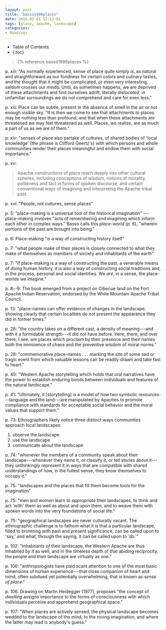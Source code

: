```yaml
---
layout: post
title: "basso1996places"
date: 2016-02-01 12:12:01
tags: [place, apache, landscape]
categories: 
- Readings 
...
```

* Table of Contents
* {:toc}

> {% reference basso1996places %}

p. xiii: "As normally experienced, sense of place quite simply *is*, as natural and straightforward as our fondness for certain colors and culinary tastes, and the thought that it might be complicated, or even very interesting, seldom crosses our minds. Until, as sometimes happens, we are deprived of these attachments and find ourselves adrift, literally *dislocated*, in unfamiliar surroundings we do not comprehend and care for even less."

p. xiii: Place can be subtle, present in the absence of smell in the air or not enough visible sky. "It is then we come to see that attachments to places may be nothing less than profound, and that when these attachments are threatened we may feel threatened as well. Places, we realize, are as much a part of us as we are of them."

p. xiv: "senses of place also partake of cultures, of shared bodies of 'local knowledge' (the phrase is Clifford Geertz's) with which persons and whole communities render their places meaningful and endow them with social importance."

p. xv:

> Apache constructions of place reach deeply into other cultural spheres, including conceptions of wisdom, notions of morality, politeness and tact in forms of spoken discourse, and certain conventional ways of imagining and interpreting the Apache tribal past.

p. xvi: "People, not cultures, sense places"

p. 5: "place-making is a universal tool of the historical imagination" --- place-making involves "acts of remembering and imagining which inform each other in complex ways." Basso calls this *place-world* (p. 6), "wherein portions of the past are brought into being."

p. 6: Place-making "is a way of constructing history itself"

p. 7: "what people make of their places is closely connected to what they make of themselves as members of society and inhabitants of the earth"

p. 7: "If place-making is a way of constructing the past, a venerable means of *doing* human history, it is also a way of constructing social traditions and, in the process, personal and social identities. We *are*, in a sense, the place-worlds we imagine."

p. 8--9: The book emerged from a project on Cibecue land on the Fort Apache Indian Reservation, endorsed by the White Mountain Apache Tribal Council.

p. 13: "place-names can offer evidence of changes in the landscape, showing clearly that certain localities do not present the appearance they did in former times."

p. 28: "the country takes on a different cast, a density of meaning---and with it a formidable strength---it did not have before. Here, there, and over there, I see, are places which proclaim by their presence and their names both the imminence of chaos and the preventive wisdom of moral norms."

p. 28: "commemorative place-names . . . marking the site of some sad or tragic event from which valuable lessons can be readily drawn and take fast to heart."

p. 40: "Western Apache storytelling which holds that oral narratives have the power to establish enduring bonds between individuals and features of the natural landscape."

p. 41: "Ultimately, it [storytelling] is a model of how two symbolic resources---language and the land---are manipulated by Apaches to promote compliance with standards for acceptable social behavior and the moral values that support them."

p. 73: Ethnographers likely notice three distinct ways communities approach local landscapes:

  1. observe the landscape
  2. use the landscape
  3. communicate about the landscape

p. 74: "whenever the members of a community speak about their landscape---whenever they name it, or classify it, or tell stories about it---they unthinkingly represent it in ways that are compatible with shared understandings of how, in the fullest sense, they know themselves to occupy it."

p. 75: "landscapes and the places that fill them become tools for the imagination"

p. 75: "men and women learn to *appropriate* their landscapes, to think and act 'with' them as well as about and upon them, and to weave them with spoken words into the very foundations of social life."

p. 75: "geographical landscapes are never culturally vacant. The ethnographic challenge is to fathom what it is that a particular landscape, filled to brimming with past and present significance, can be called upon to 'say,' and what, through the saying, it can be called upon to 'do.'"

p. 102: "Inhabitants *of* their landscape, the Western Apache are thus inhabited *by* it as well, and in the timeless depth of that abiding reciprocity, the people and their landscape are virtually as one."

p. 106: "anthropologists have paid scant attention to one of the most basic dimensions of human experience---that close companion of heart and mind, often subdued yet potentially overwhelming, that is known as *sense of place*."

p. 106: Drawing on Martin Heidegger (1977), proposes "the concept of *dwelling* assigns importance to the forms of consciousness with which individuals perceive and apprehend geographical space."

p. 107: "When places are actively sensed, the physical landscape becomes wedded to the landscape of the mind, to the roving imagination, and where the latter may lead is anybody's guess."
